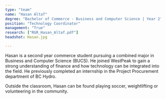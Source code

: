 ```yaml
---
type: "team"
name: "Hasan Altaf"
degree: "Bachelor of Commerce - Business and Computer Science | Year 2"
position: "Technology Coordinator"
management: "True"
research: ["RGR_Hasan_Altaf.pdf"]
headshot: Hasan.jpg

---
```


Hasan is a second year commerce student pursuing a combined major in Business and Computer Science (BUCS). He joined WestPeak to gain a strong understanding of finance and how technology can be integrated into the field. He previously completed an internship in the Project Procurement department of BC Hydro.

Outside the classroom, Hasan can be found playing soccer, weightlifting or volunteering in the community.